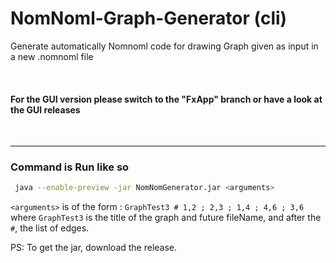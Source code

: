 # NomNoml-Graph-Generator (cli)

Generate automatically Nomnoml code for drawing Graph given as input in a new .nomnoml file

<br>

#### For the GUI version please switch to the "FxApp" branch or have a look at the GUI releases

<br>

---

### Command is Run like so

  ```sh
   java --enable-preview -jar NomNomGenerator.jar <arguments>
  ```  
`<arguments>` is of the form : `GraphTest3 # 1,2 ; 2,3 ; 1,4 ; 4,6 ; 3,6` where `GraphTest3` is the title of the graph and future fileName, and after the `#`, the list of edges.

  PS: To get the jar, download the release.
